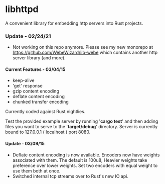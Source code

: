 # libhttpd
A convenient library for embedding http servers into Rust projects.


### Update - 02/24/21
* Not working on this repo anymore. Please see my new monorepo at https://github.com/WebeWizard/lib-webe which contains another http server library (and more).

#### Current Features - 03/04/15
* keep-alive
* 'get' response
* gzip content encoding
* deflate content encoding
* chunked transfer encoding


Currently coded against Rust nightlies. 

Test the provided example server by running '**cargo test**' and then adding files you want to serve to the '**target/debug**' directory.  Server is currently bound to 127.0.0.1 ( localhost ) port 8080.



#### Update - 03/09/15
* Deflate content encoding is now available.  Encoders now have weights associated with them.  The default is 100u8, Heavier weights take preference over lower weights.  Set two encoders with equal weight to use them both at once.
* Switched internal tcp streams over to Rust's new IO api.
